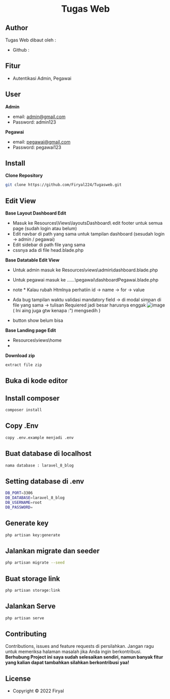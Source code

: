 <h1 align="center">Tugas Web</h1>

## Author

Tugas Web dibaut oleh :

- Github : <a href="https://github.com/Firyal224/Tugasweb.git
">  </a>


## Fitur 

- Autentikasi Admin, Pegawai

## User

**Admin**

- email: admin@gmail.com
- Password: admin123

**Pegawai**

- email: pegawai@gmail.com
- Password: pegawai123


## Install

**Clone Repository**

```bash
git clone https://github.com/Firyal224/Tugasweb.git
```
## Edit View

**Base Layout Dashboard Edit**
- Masuk ke Resources\Views\layoutsDashboard\ edit footer untuk semua page (sudah login atau belum)
- Edit navbar di path yang sama untuk tampilan dashboard (sesudah login -> admin / pegawai)
- Edit sidebar di path file yang sama
- cssnya ada di file head.blade.php

**Base Datatable Edit View**
- Untuk admin masuk ke Resources\views\admin\dashboard.blade.php
- Untuk pegawai masuk ke ......\pegawai\dashboardPegawai.blade.php
- note * Kalau rubah Htmlnya perhatiin id -> name -> for -> value
- Ada bug tampilan waktu validasi mandatory field -> di modal simpan di file yang sama -> tulisan Requiered jadi besar harusnya enggak
![image](https://user-images.githubusercontent.com/71587225/163460744-1973d8cf-7de2-43c1-9095-e1ef7b767a82.png)
( Ini aing juga gtw kenapa :") mengsedih )

- button show belum bisa 

**Base Landing page Edit**
- Resources\views\home
- 
**Download zip**

```bash
extract file zip
```

## Buka di kode editor


## Install composer

```bash
composer install
```

## Copy .Env

```bash
copy .env.example menjadi .env
```

## Buat database di localhost 

```bash
nama database : laravel_8_blog
```

## Setting database di .env

```bash
DB_PORT=3306
DB_DATABASE=laravel_8_blog
DB_USERNAME=root
DB_PASSWORD=
```

## Generate key

```bash
php artisan key:generate
```

## Jalankan migrate dan seeder

```bash
php artisan migrate --seed
```

## Buat storage link

```bash
php artisan storage:link
```

## Jalankan Serve

```bash
php artisan serve
```

## Contributing

Contributions, issues and feature requests di persilahkan.
Jangan ragu untuk memeriksa halaman masalah jika Anda ingin berkontribusi. **Berhubung Project ini saya sudah selesaikan sendiri, namun banyak fitur yang kalian dapat tambahkan silahkan berkontribusi yaa!**

## License

- Copyright © 2022 Firyal
